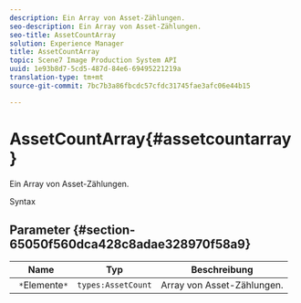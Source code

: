 ```yaml
---
description: Ein Array von Asset-Zählungen.
seo-description: Ein Array von Asset-Zählungen.
seo-title: AssetCountArray
solution: Experience Manager
title: AssetCountArray
topic: Scene7 Image Production System API
uuid: 1e93b8d7-5cd5-487d-84e6-69495221219a
translation-type: tm+mt
source-git-commit: 7bc7b3a86fbcdc57cfdc31745fae3afc06e44b15

---
```



# AssetCountArray{#assetcountarray}

Ein Array von Asset-Zählungen.

Syntax

## Parameter {#section-65050f560dca428c8adae328970f58a9}

| Name | Typ | Beschreibung |
|---|---|---|
| ` *`Elemente`*` | `types:AssetCount` | Array von Asset-Zählungen. |

